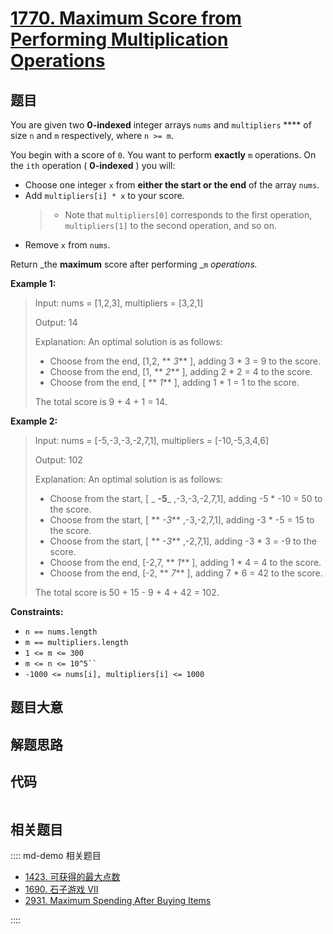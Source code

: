 # [1770. Maximum Score from Performing Multiplication Operations](https://leetcode.com/problems/maximum-score-from-performing-multiplication-operations/)

## 题目

You are given two **0-indexed** integer arrays `nums` and `multipliers` \*\*\*\*
of size `n` and `m` respectively, where `n >= m`.

You begin with a score of `0`. You want to perform **exactly** `m` operations.
On the `ith` operation ( **0-indexed** ) you will:

- Choose one integer `x` from **either the start or the end** of the array `nums`.
- Add `multipliers[i] * x` to your score.
  > - Note that `multipliers[0]` corresponds to the first operation, `multipliers[1]` to the second operation, and so on.
- Remove `x` from `nums`.

Return _the **maximum** score after performing _`m` _operations._

**Example 1:**

> Input: nums = [1,2,3], multipliers = [3,2,1]
>
> Output: 14
>
> Explanation: An optimal solution is as follows:
>
> - Choose from the end, [1,2, ** _3_** ], adding 3 \* 3 = 9 to the score.
> - Choose from the end, [1, ** _2_** ], adding 2 \* 2 = 4 to the score.
> - Choose from the end, [ ** _1_** ], adding 1 \* 1 = 1 to the score.
>
> The total score is 9 + 4 + 1 = 14.

**Example 2:**

> Input: nums = [-5,-3,-3,-2,7,1], multipliers = [-10,-5,3,4,6]
>
> Output: 102
>
> Explanation: An optimal solution is as follows:
>
> - Choose from the start, [ _ **-5**_ ,-3,-3,-2,7,1], adding -5 \* -10 = 50 to the score.
> - Choose from the start, [ ** _-3_** ,-3,-2,7,1], adding -3 \* -5 = 15 to the score.
> - Choose from the start, [ ** _-3_** ,-2,7,1], adding -3 \* 3 = -9 to the score.
> - Choose from the end, [-2,7, ** _1_** ], adding 1 \* 4 = 4 to the score.
> - Choose from the end, [-2, ** _7_** ], adding 7 \* 6 = 42 to the score.
>
> The total score is 50 + 15 - 9 + 4 + 42 = 102.

**Constraints:**

- `n == nums.length`
- `m == multipliers.length`
- `1 <= m <= 300`
- ` m <= n <= 10^5``  `
- `-1000 <= nums[i], multipliers[i] <= 1000`

## 题目大意

## 解题思路

## 代码

```javascript

```

## 相关题目

:::: md-demo 相关题目

- [1423. 可获得的最大点数](https://leetcode.com/problems/maximum-points-you-can-obtain-from-cards)
- [1690. 石子游戏 VII](https://leetcode.com/problems/stone-game-vii)
- [2931. Maximum Spending After Buying Items](https://leetcode.com/problems/maximum-spending-after-buying-items)

::::
